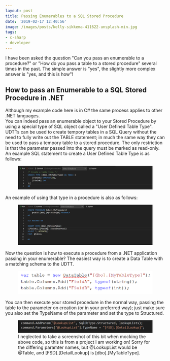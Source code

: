 ```yaml
---
layout: post
title: Passing Enumerables to a SQL Stored Procedure
date: '2019-02-17 12:40:56'
image: /images/posts/kelly-sikkema-411622-unsplash-min.jpg
tags:
- c-sharp
- developer
---
```


I have been asked the question "Can you pass an enumerable to a procedure?" or "How do you pass a table to a stored procedure" several times in the past. The simple answer is "yes", the slightly more complex answer is "yes, and this is how"!

## How to pass an Enumerable to a SQL Stored Procedure in .NET

Although my example code here is in C# the same process applies to other .NET languages.  
You can indeed pass an enumerable object to your Stored Procedure by using a special type of SQL object called a "User Defined Table Type". UDTTs can be used to create tempory tables in a SQL Query without the need to fully write out the TABLE statement; in much the same way they can be used to pass a tempory table to a stored procedure. The only restriction is that the parameter passed into the query must be marked as read-only.  
An example SQL statement to create a User Defined Table Type is as follows:
<!--more-->
<figure class="kg-card kg-image-card"><img src="/images/content/udtt.png" class="kg-image"></figure>

An example of using that type in a procedure is also as follows:

<figure class="kg-card kg-image-card"><img src="/images/content/proc.png" class="kg-image"></figure>

Now the question is how to execute a procedure from a .NET application passing in your enumerable? The easiest way is to create a Data Table with a matching schema to the UDTT.

<figure class="kg-card kg-image-card"><img src="/images/content/definetable.png" class="kg-image"></figure>

You can then execute your stored procedure in the normal way, passing the table to the parameter on creation (or in your preferred way); just make sure you also set the TypeName of the parameter and set the type to Structured.

<figure class="kg-card kg-image-card kg-card-hascaption"><img src="/images/content/ado.png" class="kg-image"><figcaption>I neglected to take a screenshot of this bit when mocking the above code, so this is from a project I am working on! Sorry for the differing paramter names, but @LookupList would be @Table, and [FSD].[DetailLookup] is [dbo].[MyTableType].</figcaption></figure>